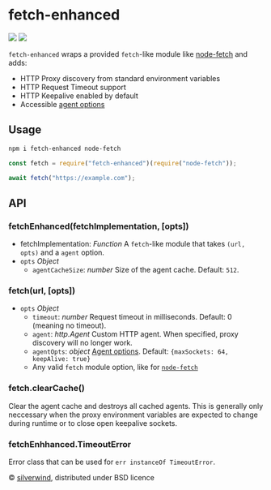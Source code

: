 # fetch-enhanced
[![](https://img.shields.io/npm/v/fetch-enhanced.svg?style=flat)](https://www.npmjs.org/package/fetch-enhanced) [![](https://img.shields.io/npm/dm/fetch-enhanced.svg)](https://www.npmjs.org/package/fetch-enhanced)

`fetch-enhanced` wraps a provided `fetch`-like module like [node-fetch](https://github.com/node-fetch/node-fetch) and adds:

- HTTP Proxy discovery from standard environment variables
- HTTP Request Timeout support
- HTTP Keepalive enabled by default
- Accessible [agent options](https://nodejs.org/api/https.html#https_new_agent_options)

## Usage

```bash
npm i fetch-enhanced node-fetch
```
```js
const fetch = require("fetch-enhanced")(require("node-fetch"));

await fetch("https://example.com");
```

## API
### fetchEnhanced(fetchImplementation, [opts])

- fetchImplementation: *Function* A `fetch`-like module that takes `(url, opts)` and a `agent` option.
- `opts` *Object*
  - `agentCacheSize`: *number* Size of the agent cache. Default: `512`.

### fetch(url, [opts])

- `opts` *Object*
  - `timeout`: *number* Request timeout in milliseconds. Default: 0 (meaning no timeout).
  - `agent`: *http.Agent* Custom HTTP agent. When specified, proxy discovery will no longer work.
  - `agentOpts`: *object* [Agent options](https://nodejs.org/api/https.html#https_new_agent_options). Default: `{maxSockets: 64, keepAlive: true}`
  - Any valid `fetch` module option, like for [`node-fetch`](https://github.com/node-fetch/node-fetch#options)

### fetch.clearCache()

Clear the agent cache and destroys all cached agents. This is generally only neccessary when the proxy environment variables are expected to change during runtime or to close open keepalive sockets.

### fetchEnhhanced.TimeoutError

Error class that can be used for `err instanceOf TimeoutError`.

© [silverwind](https://github.com/silverwind), distributed under BSD licence
